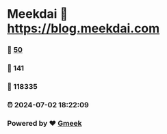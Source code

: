 # Meekdai :link: https://blog.meekdai.com 
### :page_facing_up: [50](https://blog.meekdai.com/tag.html) 
### :speech_balloon: 141 
### :hibiscus: 118335 
### :alarm_clock: 2024-07-02 18:22:09 
### Powered by :heart: [Gmeek](https://github.com/Meekdai/Gmeek)
